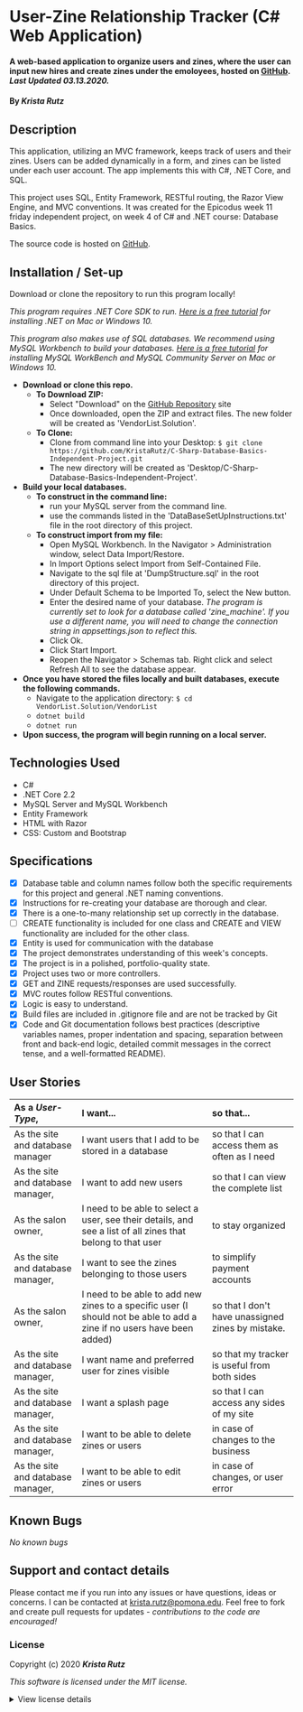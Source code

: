 # User-Zine Relationship Tracker (C# Web Application)

#### A web-based application to organize users and zines, where the user can input new hires and create zines under the emoloyees, hosted on [GitHub](https://github.com/KristaRutz/C-Sharp-Database-Basics-Independent-Project). _Last Updated 03.13.2020._

#### By _**Krista Rutz**_

## Description

This application, utilizing an MVC framework, keeps track of users and their zines. Users can be added dynamically in a form, and zines can be listed under each user account. The app implements this with C#, .NET Core, and SQL.

This project uses SQL, Entity Framework, RESTful routing, the Razor View Engine, and MVC conventions. It was created for the Epicodus week 11 friday independent project, on week 4 of C# and .NET course: Database Basics.

The source code is hosted on [GitHub](https://github.com/KristaRutz/C-Sharp-Database-Basics-Independent-Project).

## Installation / Set-up

Download or clone the repository to run this program locally!

_This program requires .NET Core SDK to run. [Here is a free tutorial](https://www.learnhowtoprogram.com/c-and-net/getting-started-with-c/installing-c-and-net) for installing .NET on Mac or Windows 10._

_This program also makes use of SQL databases. We recommend using MySQL Workbench to build your databases. [Here is a free tutorial](https://www.learnhowtoprogram.com/c-and-net/getting-started-with-c/installing-and-configuring-mysql) for installing MySQL WorkBench and MySQL Community Server on Mac or Windows 10._

- **Download or clone this repo.**
  - **To Download ZIP:**
    - Select "Download" on the [GitHub Repository](https://github.com/KristaRutz/C-Sharp-Database-Basics-Independent-Project) site
    - Once downloaded, open the ZIP and extract files. The new folder will be created as 'VendorList.Solution'.
  - **To Clone:**
    - Clone from command line into your Desktop: `$ git clone https://github.com/KristaRutz/C-Sharp-Database-Basics-Independent-Project.git`
    - The new directory will be created as 'Desktop/C-Sharp-Database-Basics-Independent-Project'.
- **Build your local databases.**
  - **To construct in the command line:**
    - run your MySQL server from the command line.
    - use the commands listed in the 'DataBaseSetUpInstructions.txt' file in the root directory of this project.
  - **To construct import from my file:**
    - Open MySQL Workbench. In the Navigator > Administration window, select Data Import/Restore.
    - In Import Options select Import from Self-Contained File.
    - Navigate to the sql file at 'DumpStructure.sql' in the root directory of this project.
    - Under Default Schema to be Imported To, select the New button.
    - Enter the desired name of your database. _The program is currently set to look for a database called 'zine_machine'. If you use a different name, you will need to change the connection string in appsettings.json to reflect this._
    - Click Ok.
    - Click Start Import.
    - Reopen the Navigator > Schemas tab. Right click and select Refresh All to see the database appear.
- **Once you have stored the files locally and built databases, execute the following commands.**
  - Navigate to the application directory: `$ cd VendorList.Solution/VendorList`
  - `dotnet build`
  - `dotnet run`
- **Upon success, the program will begin running on a local server.**

## Technologies Used

- C#
- .NET Core 2.2
- MySQL Server and MySQL Workbench
- Entity Framework
- HTML with Razor
- CSS: Custom and Bootstrap

## Specifications

- [x] Database table and column names follow both the specific requirements for this project and general .NET naming conventions.
- [x] Instructions for re-creating your database are thorough and clear.
- [x] There is a one-to-many relationship set up correctly in the database.
- [ ] CREATE functionality is included for one class and CREATE and VIEW functionality are included for the other class.
- [x] Entity is used for communication with the database
- [x] The project demonstrates understanding of this week's concepts.
- [x] The project is in a polished, portfolio-quality state.
- [x] Project uses two or more controllers.
- [x] GET and ZINE requests/responses are used successfully.
- [x] MVC routes follow RESTful conventions.
- [x] Logic is easy to understand.
- [x] Build files are included in .gitignore file and are not be tracked by Git
- [x] Code and Git documentation follows best practices (descriptive variables names, proper indentation and spacing, separation between front and back-end logic, detailed commit messages in the correct tense, and a well-formatted README).

## User Stories

| As a _User-Type_,                 | I want...                                                                                                              | so that...                                        |
| :-------------------------------- | :--------------------------------------------------------------------------------------------------------------------- | :------------------------------------------------ |
| As the site and database manager  | I want users that I add to be stored in a database                                                                     | so that I can access them as often as I need      |
| As the site and database manager, | I want to add new users                                                                                                | so that I can view the complete list              |  |
| As the salon owner,               | I need to be able to select a user, see their details, and see a list of all zines that belong to that user            | to stay organized                                 |
| As the site and database manager, | I want to see the zines belonging to those users                                                                       | to simplify payment accounts                      |
| As the salon owner,               | I need to be able to add new zines to a specific user (I should not be able to add a zine if no users have been added) | so that I don't have unassigned zines by mistake. |
| As the site and database manager, | I want name and preferred user for zines visible                                                                       | so that my tracker is useful from both sides      |
| As the site and database manager, | I want a splash page                                                                                                   | so that I can access any sides of my site         |
| As the site and database manager, | I want to be able to delete zines or users                                                                             | in case of changes to the business                |
| As the site and database manager, | I want to be able to edit zines or users                                                                               | in case of changes, or user error                 |

## Known Bugs

_No known bugs_

## Support and contact details

Please contact me if you run into any issues or have questions, ideas or concerns. I can be contacted at <krista.rutz@pomona.edu>. Feel free to fork and create pull requests for updates - _contributions to the code are encouraged!_

### License

Copyright (c) 2020 **_Krista Rutz_**

_This software is licensed under the MIT license._

<details>
  <summary>View license details</summary>

Permission is hereby granted, free of charge, to any person obtaining a copy of this software and associated documentation files (the "Software"), to deal in the Software without restriction, including without limitation the rights to use, copy, modify, merge, publish, distribute, sublicense, and/or sell copies of the Software, and to permit persons to whom the Software is furnished to do so, subject to the following conditions:

The above copyright notice and this permission notice shall be included in all copies or substantial portions of the Software.

THE SOFTWARE IS PROVIDED "AS IS", WITHOUT WARRANTY OF ANY KIND, EXPRESS OR IMPLIED, INCLUDING BUT NOT LIMITED TO THE WARRANTIES OF MERCHANTABILITY, FITNESS FOR A PARTICULAR PURPOSE AND NONINFRINGEMENT. IN NO EVENT SHALL THE AUTHORS OR COPYRIGHT HOLDERS BE LIABLE FOR ANY CLAIM, DAMAGES OR OTHER LIABILITY, WHETHER IN AN ACTION OF CONTRACT, TORT OR OTHERWISE, ARISING FROM, OUT OF OR IN CONNECTION WITH THE SOFTWARE OR THE USE OR OTHER DEALINGS IN THE SOFTWARE.

</details>

